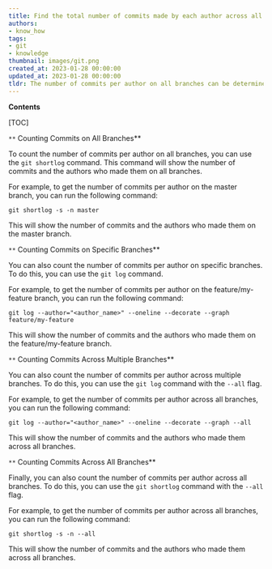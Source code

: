 ```yaml
---
title: Find the total number of commits made by each author across all branches in a git repository
authors:
- know_how
tags:
- git
- knowledge
thumbnail: images/git.png
created_at: 2023-01-28 00:00:00
updated_at: 2023-01-28 00:00:00
tldr: The number of commits per author on all branches can be determined by running the git shortlog command.
---
```


**Contents**

[TOC]

`**` Counting Commits on All Branches**

To count the number of commits per author on all branches, you can use the `git shortlog` command. This command will show the number of commits and the authors who made them on all branches.

For example, to get the number of commits per author on the master branch, you can run the following command:

`git shortlog -s -n master`

This will show the number of commits and the authors who made them on the master branch.

`**` Counting Commits on Specific Branches**

You can also count the number of commits per author on specific branches. To do this, you can use the `git log` command.

For example, to get the number of commits per author on the feature/my-feature branch, you can run the following command:

`git log --author="<author_name>" --oneline --decorate --graph feature/my-feature`

This will show the number of commits and the authors who made them on the feature/my-feature branch.

`**` Counting Commits Across Multiple Branches**

You can also count the number of commits per author across multiple branches. To do this, you can use the `git log` command with the `--all` flag.

For example, to get the number of commits per author across all branches, you can run the following command:

`git log --author="<author_name>" --oneline --decorate --graph --all`

This will show the number of commits and the authors who made them across all branches.

`**` Counting Commits Across All Branches**

Finally, you can also count the number of commits per author across all branches. To do this, you can use the `git shortlog` command with the `--all` flag.

For example, to get the number of commits per author across all branches, you can run the following command:

`git shortlog -s -n --all`

This will show the number of commits and the authors who made them across all branches.
